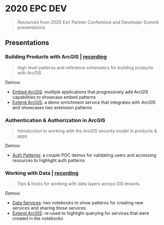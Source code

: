 # 2020 EPC DEV
> Resources from 2020 Esri Partner Conference and Developer Summit presentations

## Presentations

### Building Products with ArcGIS | [recording](https://www.youtube.com/watch?v=utLEhvGA7Nw&list=PLaPDDLTCmy4Ys8vfmC7DbX3FHSsyosvh7&index=110)
> High level patterns and reference schematics for building products with ArcGIS

Demos:
* [Embed ArcGIS](/2020-epc-dev/demo-embed-arcgis/): multiple applications that progressively add ArcGIS capabilities to showcase embed patterns
* [Extend ArcGIS](/2020-epc-dev/demo-extend-arcgis/): a demo enrichment service that integrates with ArcGIS and showcases two extension patterns

### Authentication & Authorization in ArcGIS
> Introduction to working with the ArcGIS security model in products & apps

Demos:
* [Auth Patterns](/2020-epc-dev/demo-auth-patterns/): a couple POC demos for validating users and accessing resources to highlight auth patterns

### Working with Data | [recording](https://www.youtube.com/watch?v=NMxvcNQOfUA&list=PLaPDDLTCmy4Ys8vfmC7DbX3FHSsyosvh7&index=118)
> Tips & tricks for working with data layers across GIS tenants

Demos:
* [Data Services](/2020-epc-dev/demo-data-services/): two notebooks to show patterns for creating new services and sharing those services
* [Extend ArcGIS](/2020-epc-dev/demo-extend-arcgis/): re-used to highlight querying for services that were created in the notebooks
